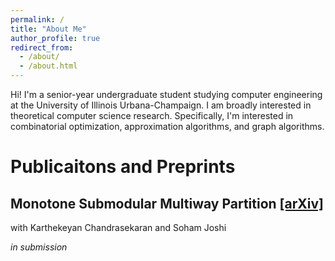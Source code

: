 ```yaml
---
permalink: /
title: "About Me"
author_profile: true
redirect_from: 
  - /about/
  - /about.html
---
```


Hi! I'm a senior-year undergraduate student studying computer engineering at the University of Illinois Urbana-Champaign. I am broadly interested in theoretical computer science research. Specifically, I'm interested in combinatorial optimization, approximation algorithms, and graph algorithms. 

# Publicaitons and Preprints

## Monotone Submodular Multiway Partition [\[arXiv\]](https://arxiv.org/abs/2411.05255)

with Karthekeyan Chandrasekaran and Soham Joshi

*in submission*

